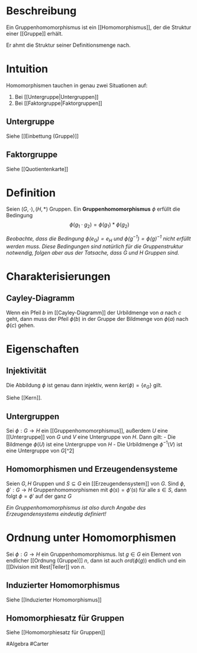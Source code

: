 # Beschreibung
Ein Gruppenhomomorphismus ist ein [[Homomorphismus]], der die Struktur einer [[Gruppe]] erhält.

Er ahmt die Struktur seiner Definitionsmenge nach.


# Intuition
Homomorphismen tauchen in genau zwei Situationen auf:
1. Bei [[Untergruppe|Untergruppen]]
2. Bei [[Faktorgruppe|Faktorgruppen]]

## Untergruppe
Siehe [[Einbettung (Gruppe)]]

## Faktorgruppe
Siehe [[Quotientenkarte]]

# Definition
Seien $(G, \cdot), (H, *)$ Gruppen.
Ein **Gruppenhomomorphismus** $\phi$ erfüllt die Bedingung
$$\phi(g_1 \cdot g_2) = \phi(g_1) * \phi(g_2)$$

*Beobachte, dass die Bedingung $\phi(e_G) = e_H$ und $\phi(g^{-1}) = \phi(g)^{-1}$ nicht erfüllt werden muss.
Diese Bedingungen sind natürlich für die Gruppenstruktur notwendig, folgen aber aus der Tatsache, dass $G$ und $H$ Gruppen sind.*

# Charakterisierungen
## Cayley-Diagramm
Wenn ein Pfeil $b$ im [[Cayley-Diagramm]] der Urbildmenge von $a$ nach $c$ geht, dann muss der Pfeil $\phi(b)$ in der Gruppe der Bildmenge von $\phi(a)$ nach $\phi(c)$ gehen.


# Eigenschaften
## Injektivität
Die Abbildung $\phi$ ist genau dann injektiv, wenn $ker(\phi) = \{e_G\}$ gilt.

Siehe [[Kern]].

## Untergruppen
Sei $\phi: G \to H$ ein [[Gruppenhomomorphismus]], außerdem $U$ eine [[Untergruppe]] von $G$ und $V$ eine Untergruppe von $H$. Dann gilt:
	- Die Bildmenge $\phi(U)$ ist eine Untergruppe von $H$
	- Die Urbildmenge $\phi^{-1}(V)$ ist eine Untergruppe von $G$[^2]

## Homomorphismen und Erzeugendensysteme
Seien $G, H$ Gruppen und $S \subseteq G$ ein [[Erzeugendensystem]] von $G$. Sind $\phi, \phi': G \to H$ Gruppenhomomorphismen mit $\phi(s) = \phi'(s)$ für alle $s \in S$, dann folgt $\phi = \phi'$ auf der ganz $G$

*Ein Gruppenhomomorphismus ist also durch Angabe des Erzeugendensystems eindeutig definiert!*


# Ordnung unter Homomorphismen
Sei $\phi: G \to H$ ein Gruppenhomomorphismus.
Ist $g \in G$ ein Element von endlicher [[Ordnung (Gruppe)]] $n$, dann ist auch $ord(\phi(g))$ endlich und ein [[Division mit Rest|Teiler]] von $n$.

## Induzierter Homomorphismus
Siehe [[Induzierter Homomorphismus]]


## Homomorphiesatz für Gruppen
Siehe [[Homomorphiesatz für Gruppen]]




#Algebra #Carter 